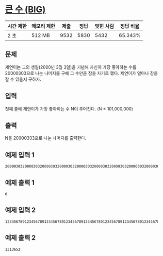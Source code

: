 # [큰 수 (BIG)](https://www.acmicpc.net/problem/14928)

| 시간 제한 | 메모리 제한 | 제출 | 정답 | 맞힌 사람 | 정답 비율 |
| --- | --- | --- | --- | --- | --- |
| 2 초 | 512 MB | 9532 | 5830 | 5432 | 65.343% |

## 문제

제연이는 그의 생일(2000년 3월 3일)을 기념해 자신이 가장 좋아하는 수를 20000303으로 나눈 나머지를 구해 그 수만큼 잠을 자기로 했다. 제연이가 얼마나 잠을 잘 수 있을지 구하자.

## 입력

첫째 줄에 제연이가 가장 좋아하는 수 N이 주어진다. (N ≤ 101,000,000)

## 출력

N을 20000303으로 나눈 나머지를 출력한다.

## 예제 입력 1

```
20000303200003032000030320000303200003032000030320000303200003032000030320000303

```

## 예제 출력 1

```
0

```

## 예제 입력 2

```
123456789123456789123456789123456789123456789123456789123456789123456789

```

## 예제 출력 2

```
1313652
```
